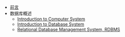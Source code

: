 + [前言](/ch0/Preface.md)
+ 数据库概述
  + [Introduction to Computer System](/ch1/section1.md)
  + [Introduction to Database System](/ch1/section2.md)
  + [Relational Database Management System, RDBMS ](/ch1/section3.md)


